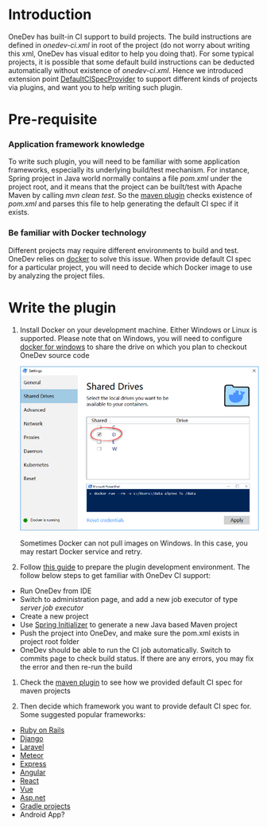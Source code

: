 # Introduction

OneDev has built-in CI support to build projects. The build instructions are defined in _onedev-ci.xml_ in root of the project (do not worry about writing this xml, OneDev has visual editor to help you doing that). For some typical projects, it is possible that some default build instructions can be deducted automatically without existence of _onedev-ci.xml_. Hence we introduced extension point [DefaultCISpecProvider](https://github.com/theonedev/onedev/blob/master/server-core/src/main/java/io/onedev/server/ci/DefaultCISpecProvider.java) to support different kinds of projects via plugins, and want you to help writing such plugin.

# Pre-requisite

### Application framework knowledge

To write such plugin, you will need to be familiar with some application frameworks, especially its underlying build/test mechanism. For instance, Spring project in Java world normally contains a file _pom.xml_ under the project root, and it means that the project can be built/test with Apache Maven by calling _mvn clean test_. So the [maven plugin](https://github.com/theonedev/onedev/tree/master/server-plugin/server-plugin-maven) checks existence of _pom.xml_ and parses this file to help generating the default CI spec if it exists.

### Be familiar with Docker technology

Different projects may require different environments to build and test. OneDev relies on [docker](https://www.docker.com/) to solve this issue. When provide default CI spec for a particular project, you will need to decide which Docker image to use by analyzing the project files. 

# Write the plugin

1. Install Docker on your development machine. Either Windows or Linux is supported. Please note that on Windows, you will need to configure [docker for windows](https://docs.docker.com/docker-for-windows) to share the drive on which you plan to checkout OneDev source code

   ![share-drive-with-docker](images/default-ci-spec-provider/share-drive-with-docker.png)
   
   <aside class="notice">
   Sometimes Docker can not pull images on Windows. In this case, you may restart Docker service and retry.
   </aside>

1. Follow [this guide](Develop-Built-In-Plugins) to prepare the plugin development environment. The follow below steps to get familiar with OneDev CI support:

  - Run OneDev from IDE
  - Switch to administration page, and add a new job executor of type _server job executor_
  - Create a new project
  - Use [Spring Initializer](https://start.spring.io/) to generate a new Java based Maven project
  - Push the project into OneDev, and make sure the pom.xml exists in project root folder
  - OneDev should be able to run the CI job automatically. Switch to commits page to check build status. If there are any errors, you may fix the error and then re-run the build
  
1. Check the [maven plugin](https://github.com/theonedev/onedev/tree/master/server-plugin/server-plugin-maven) to see how we provided default CI spec for maven projects

1. Then decide which framework you want to provide default CI spec for. Some suggested popular frameworks:

  - [Ruby on Rails](https://rubyonrails.org/)
  - [Django](https://www.djangoproject.com/)
  - [Laravel](https://laravel.com/)
  - [Meteor](https://www.meteor.com/)
  - [Express](https://expressjs.com/)
  - [Angular](https://angular.io/)
  - [React](https://reactjs.org/)
  - [Vue](https://vuejs.org/)
  - [Asp.net](https://dotnet.microsoft.com/apps/aspnet)
  - [Gradle projects](https://gradle.org/)
  - Android App?
